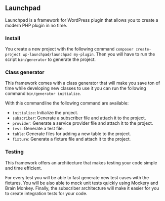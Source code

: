## Launchpad
Launchpad is a framework for WordPress plugin that allows you to create a modern PHP plugin in no time.

### Install
You create a new project with the following command `composer create-project wp-launchpad/launchpad my-plugin`.
Then you will have to run the script `bin/generator` to generate the project.

### Class generator
This framework comes with a class generator that will make you save ton of time while developing new 
classes to use it you can run the following command `bin/generator initialize`.

With this commandline the following command are available:
- `initialize`: Initialize the project.
- `subscriber`: Generate a subscriber file and attach it to the project.
- `provider`: Generate a service provider file and attach it to the project.
- `test`: Generate a test file.
- `table`: Generate files for adding a new table to the project.
- `fixture`: Generate a fixture file and attach it to the project.

### Testing
This framework offers an architecture that makes testing your code simple and time efficient.

For every test you will be able to fast generate new test cases with the fixtures.
You will be also able to mock unit tests quickly using Mockery and Brain Monkey.
Finally, the subscriber architecture will make it easier for you to create integration tests for your code.
